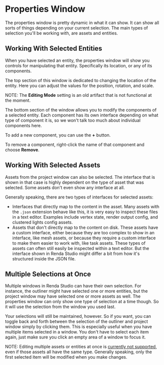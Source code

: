 # Properties Window

The properties window is pretty dynamic in what it can show. It can show all
sorts of things depending on your current selection. The main types of selection
you'll be working with, are assets and entities.

## Working With Selected Entities

When you have selected an entity, the properties window will show you controls
for manipulating that entity. Specifically its location, or any of its
components.

The top section of this window is dedicated to changing the location of the
entity. Here you can adjust the values for the position, rotation, and scale.

NOTE: The **Editing Mode** setting is an old artifact that is not functional at
the moment.

The bottom section of the window allows you to modify the components of a
selected entity. Each component has its own interface depending on what type of
component it is, so we won't talk too much about individual components here.

To add a new component, you can use the **+** button.

To remove a component, right-click the name of that component and choose
**Remove**.

## Working With Selected Assets

Assets from the project window can also be selected. The interface that is shown
in that case is highly dependent on the type of asset that was selected. Some
assets don't even show any interface at all.

Generally speaking, there are two types of interfaces for selected assets:

- Interfaces that directly map to the content in the asset. Many assets with the
  `.json` extension behave like this, it is very easy to inspect these files in
  a text editor. Examples include vertex state, render output config, and
  clustered lights config assets.
- Assets that don't directly map to the content on disk. These assets have a
  custom interface, either because they are too complex to show in an interface,
  like mesh assets, or because they require a custom interface to make them
  easier to work with, like task assets. These types of assets can often still
  easily be inspected within a text editor. But the interface shown in Renda
  Studio might differ a bit from how it's structured inside the JSON file.

## Multiple Selections at Once

Multiple windows in Renda Studio can have their own selection. For instance, the
outliner might have selected one or more entities, but the project window may
have selected one or more assets as well. The properties window can only show
one type of selection at a time though. So it will use the selection from the
window you used last.

Your selections will still be maintained, however. So if you want, you can
toggle back and forth between the selection of the outliner and project window
simply by clicking them. This is especially useful when you have multiple items
selected in a window. You don't have to select each item again, just make sure
you click an empty area of a window to focus it.

NOTE: Editing multiple assets or entities at once is
[currently not supported](https://github.com/rendajs/Renda/issues/387), even if
those assets all have the same type. Generally speaking, only the first selected
item will be modified when you make changes.
